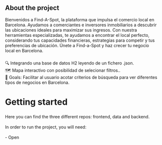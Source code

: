 <h2 align="left">About the project</h2>

<p align="left">Bienvenidos a Find-A-Spot, la plataforma que impulsa el comercio local en Barcelona. Ayudamos a comerciantes e inversores inmobiliarios a descubrir las ubicaciones ideales para maximizar sus ingresos. Con nuestra herramientas especializadas, te ayudamos a encontrar el local perfecto, considerando tus capacidades financieras, estrategias para competir y tus preferencias de ubicación. Únete a Find-a-Spot y haz crecer tu negocio local en Barcelona.</p>

###

<p align="left">🔍 Integrando una base de datos H2 leyendo de un fichero .json.<br>🗺️ Mapa interactivo con posibilidad de selecionar filtros..<br>🎯 Goals: Facilitar al usuario acotar criterios de búsqueda para ver diferentes tipos de negocios en Barcelona.</p>

###

<h1 align="left">Getting started</h1>

###

<p align="left">Here you can find the three different repos: frontend, data and backend.<br><br>In order to run the project, you will need:<br><br>- Open</p>


